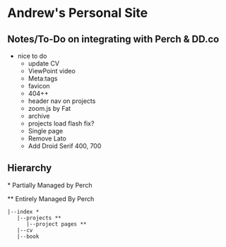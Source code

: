 # Andrew's Personal Site

## Notes/To-Do on integrating with Perch & DD.co
- nice to do
   - update CV
   - ViewPoint video
   - Meta:tags
   - favicon
   - 404++
   - header nav on projects
   - zoom.js by Fat
   - archive
   - projects load flash fix?
   - Single page
   - Remove Lato
   - Add Droid Serif 400, 700

## Hierarchy
\* Partially Managed by Perch

\*\* Entirely Managed By Perch

```
|--index *
   |--projects **
      |--project pages **
   |--cv
   |--book
```
